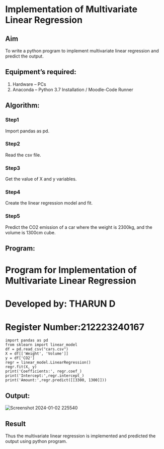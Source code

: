 # Implementation of Multivariate Linear Regression
## Aim
To write a python program to implement multivariate linear regression and predict the output.
## Equipment’s required:
1.	Hardware – PCs
2.	Anaconda – Python 3.7 Installation / Moodle-Code Runner
## Algorithm:
### Step1
Import pandas as pd.

### Step2
Read the csv file.

### Step3
Get the value of X and y variables.

### Step4
Create the linear regression model and fit.

### Step5
Predict the CO2 emission of a car where the weight is 2300kg, and the volume is 1300cm cube.

## Program:
# Program for Implementation of Multivariate Linear Regression
# Developed by: THARUN D
# Register Number:212223240167
~~~
import pandas as pd
from sklearn import linear_model
df = pd.read_csv("cars.csv")
X = df[['Weight', 'Volume']]
y = df['CO2']
regr = linear_model.LinearRegression()
regr.fit(X, y)
print('Coefficients:', regr.coef_)
print('Intercept:',regr.intercept_)
print('Amount:',regr.predict([[3300, 1300]]))
~~~
## Output:
![Screenshot 2024-01-02 225540](https://github.com/THARUNDT/Multivariate-Linear-Regression/assets/144871537/819be1e7-def7-4e99-b39d-f5704658b3d5)

## Result
Thus the multivariate linear regression is implemented and predicted the output using python program.
